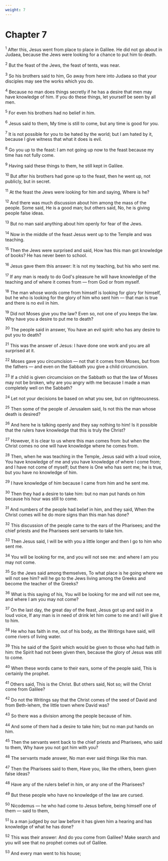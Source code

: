 ```yaml
---
weight: 7
---
```


# Chapter 7

<sup>1</sup> After this, Jesus went from place to place in Galilee. He did not go about in Judaea, because the Jews were looking for a chance to put him to death. 

<sup>2</sup> But the feast of the Jews, the feast of tents, was near. 

<sup>3</sup> So his brothers said to him, Go away from here into Judaea so that your disciples may see the works which you do. 

<sup>4</sup> Because no man does things secretly if he has a desire that men may have knowledge of him. If you do these things, let yourself be seen by all men. 

<sup>5</sup> For even his brothers had no belief in him. 

<sup>6</sup> Jesus said to them, My time is still to come, but any time is good for you. 

<sup>7</sup> It is not possible for you to be hated by the world; but I am hated by it, because I give witness that what it does is evil. 

<sup>8</sup> Go you up to the feast: I am not going up now to the feast because my time has not fully come. 

<sup>9</sup> Having said these things to them, he still kept in Galilee. 

<sup>10</sup> But after his brothers had gone up to the feast, then he went up, not publicly, but in secret. 

<sup>11</sup> At the feast the Jews were looking for him and saying, Where is he? 

<sup>12</sup> And there was much discussion about him among the mass of the people. Some said, He is a good man; but others said, No, he is giving people false ideas. 

<sup>13</sup> But no man said anything about him openly for fear of the Jews. 

<sup>14</sup> Now in the middle of the feast Jesus went up to the Temple and was teaching. 

<sup>15</sup> Then the Jews were surprised and said, How has this man got knowledge of books? He has never been to school. 

<sup>16</sup> Jesus gave them this answer: It is not my teaching, but his who sent me. 

<sup>17</sup> If any man is ready to do God's pleasure he will have knowledge of the teaching and of where it comes from — from God or from myself. 

<sup>18</sup> The man whose words come from himself is looking for glory for himself, but he who is looking for the glory of him who sent him — that man is true and there is no evil in him. 

<sup>19</sup> Did not Moses give you the law? Even so, not one of you keeps the law. Why have you a desire to put me to death? 

<sup>20</sup> The people said in answer, You have an evil spirit: who has any desire to put you to death? 

<sup>21</sup> This was the answer of Jesus: I have done one work and you are all surprised at it. 

<sup>22</sup> Moses gave you circumcision — not that it comes from Moses, but from the fathers — and even on the Sabbath you give a child circumcision. 

<sup>23</sup> If a child is given circumcision on the Sabbath so that the law of Moses may not be broken, why are you angry with me because I made a man completely well on the Sabbath? 

<sup>24</sup> Let not your decisions be based on what you see, but on righteousness. 

<sup>25</sup> Then some of the people of Jerusalem said, Is not this the man whose death is desired? 

<sup>26</sup> And here he is talking openly and they say nothing to him! Is it possible that the rulers have knowledge that this is truly the Christ? 

<sup>27</sup> However, it is clear to us where this man comes from: but when the Christ comes no one will have knowledge where he comes from. 

<sup>28</sup> Then, when he was teaching in the Temple, Jesus said with a loud voice, You have knowledge of me and you have knowledge of where I come from; and I have not come of myself; but there is One who has sent me; he is true, but you have no knowledge of him. 

<sup>29</sup> I have knowledge of him because I came from him and he sent me. 

<sup>30</sup> Then they had a desire to take him: but no man put hands on him because his hour was still to come. 

<sup>31</sup> And numbers of the people had belief in him, and they said, When the Christ comes will he do more signs than this man has done? 

<sup>32</sup> This discussion of the people came to the ears of the Pharisees; and the chief priests and the Pharisees sent servants to take him. 

<sup>33</sup> Then Jesus said, I will be with you a little longer and then I go to him who sent me. 

<sup>34</sup> You will be looking for me, and you will not see me: and where I am you may not come. 

<sup>35</sup> So the Jews said among themselves, To what place is he going where we will not see him? will he go to the Jews living among the Greeks and become the teacher of the Greeks? 

<sup>36</sup> What is this saying of his, You will be looking for me and will not see me, and where I am you may not come? 

<sup>37</sup> On the last day, the great day of the feast, Jesus got up and said in a loud voice, If any man is in need of drink let him come to me and I will give it to him. 

<sup>38</sup> He who has faith in me, out of his body, as the Writings have said, will come rivers of living water. 

<sup>39</sup> This he said of the Spirit which would be given to those who had faith in him: the Spirit had not been given then, because the glory of Jesus was still to come. 

<sup>40</sup> When these words came to their ears, some of the people said, This is certainly the prophet. 

<sup>41</sup> Others said, This is the Christ. But others said, Not so; will the Christ come from Galilee? 

<sup>42</sup> Do not the Writings say that the Christ comes of the seed of David and from Beth-lehem, the little town where David was? 

<sup>43</sup> So there was a division among the people because of him. 

<sup>44</sup> And some of them had a desire to take him; but no man put hands on him. 

<sup>45</sup> Then the servants went back to the chief priests and Pharisees, who said to them, Why have you not got him with you? 

<sup>46</sup> The servants made answer, No man ever said things like this man. 

<sup>47</sup> Then the Pharisees said to them, Have you, like the others, been given false ideas? 

<sup>48</sup> Have any of the rulers belief in him, or any one of the Pharisees? 

<sup>49</sup> But these people who have no knowledge of the law are cursed. 

<sup>50</sup> Nicodemus — he who had come to Jesus before, being himself one of them — said to them, 

<sup>51</sup> Is a man judged by our law before it has given him a hearing and has knowledge of what he has done? 

<sup>52</sup> This was their answer: And do you come from Galilee? Make search and you will see that no prophet comes out of Galilee. 

<sup>53</sup> And every man went to his house; 


